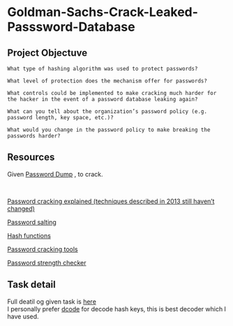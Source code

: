 # Goldman-Sachs-Crack-Leaked-Passsword-Database

## Project Objectuve
`What type of hashing algorithm was used to protect passwords?`

`What level of protection does the mechanism offer for passwords?`

`What controls could be implemented to make cracking much harder for the hacker in the event of a password database leaking again?`

`What can you tell about the organization’s password policy (e.g. password length, key space, etc.)?`

`What would you change in the password policy to make breaking the passwords harder?` 


## Resources 

Given [Password Dump](https://cdn.theforage.com/vinternships/companyassets/MBA4MnZTNFEoJZGnk/passwd_dump.txt) , to crack.


<br> 

[Password cracking explained (techniques described in 2013 still haven’t changed)](https://www.theforage.com/modules/NPdeQ43o8P9HJmJzg/G5apo6ujfBcgYTBDn)
<br> 

[Password salting](https://en.wikipedia.org/wiki/Salt_(cryptography))
<br>

[Hash functions](https://en.wikipedia.org/wiki/Cryptographic_hash_function)
<br>

[Password cracking tools](https://en.wikipedia.org/wiki/Password_cracking#Software) 
<br> 

[Password strength checker](https://howsecureismypassword.net/) 

## Task detail

Full deatil og given task is [here](https://www.theforage.com/modules/NPdeQ43o8P9HJmJzg/G5apo6ujfBcgYTBDn) <br>
I personally prefer [dcode](https://www.dcode.fr/md5-hash) for decode hash keys, this is best decoder which I have used.